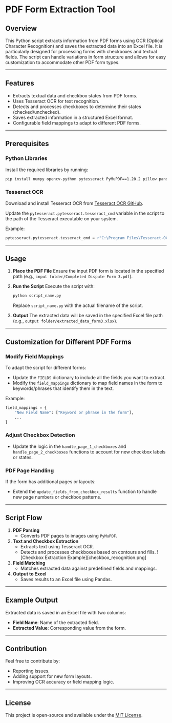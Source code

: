 # PDF Form Extraction Tool

## Overview
This Python script extracts information from PDF forms using OCR (Optical Character Recognition) and saves the extracted data into an Excel file. It is particularly designed for processing forms with checkboxes and textual fields. The script can handle variations in form structure and allows for easy customization to accommodate other PDF form types.

---

## Features
- Extracts textual data and checkbox states from PDF forms.
- Uses Tesseract OCR for text recognition.
- Detects and processes checkboxes to determine their states (checked/unchecked).
- Saves extracted information in a structured Excel format.
- Configurable field mappings to adapt to different PDF forms.

---

## Prerequisites

### Python Libraries
Install the required libraries by running:
```bash
pip install numpy opencv-python pytesseract PyMuPDF==1.20.2 pillow pandas openpyxl
```

### Tesseract OCR
Download and install Tesseract OCR from [Tesseract OCR GitHub](https://github.com/tesseract-ocr/tesseract).

Update the `pytesseract.pytesseract.tesseract_cmd` variable in the script to the path of the Tesseract executable on your system.

Example:
```python
pytesseract.pytesseract.tesseract_cmd = r"C:\Program Files\Tesseract-OCR\tesseract.exe"
```

---

## Usage

1. **Place the PDF File**
   Ensure the input PDF form is located in the specified path (e.g., `input folder/Completed Dispute Form 3.pdf`).

2. **Run the Script**
   Execute the script with:
   ```bash
   python script_name.py
   ```
   Replace `script_name.py` with the actual filename of the script.

3. **Output**
   The extracted data will be saved in the specified Excel file path (e.g., `output folder/extracted_data_form3.xlsx`).

---

## Customization for Different PDF Forms

### Modify Field Mappings
To adapt the script for different forms:
- Update the `FIELDS` dictionary to include all the fields you want to extract.
- Modify the `field_mappings` dictionary to map field names in the form to keywords/phrases that identify them in the text.

Example:
```python
field_mappings = {
    "New Field Name": ["Keyword or phrase in the form"],
    ...
}
```

### Adjust Checkbox Detection
- Update the logic in the `handle_page_1_checkboxes` and `handle_page_2_checkboxes` functions to account for new checkbox labels or states.

### PDF Page Handling
If the form has additional pages or layouts:
- Extend the `update_fields_from_checkbox_results` function to handle new page numbers or checkbox patterns.

---

## Script Flow
1. **PDF Parsing**
   - Converts PDF pages to images using `PyMuPDF`.
2. **Text and Checkbox Extraction**
   - Extracts text using Tesseract OCR.
   - Detects and processes checkboxes based on contours and fills.
   ![Checkbox Extraction Example][checkbox_recognition.png]
3. **Field Matching**
   - Matches extracted data against predefined fields and mappings.
4. **Output to Excel**
   - Saves results to an Excel file using Pandas.

---

## Example Output
Extracted data is saved in an Excel file with two columns:
- **Field Name**: Name of the extracted field.
- **Extracted Value**: Corresponding value from the form.

---

## Contribution
Feel free to contribute by:
- Reporting issues.
- Adding support for new form layouts.
- Improving OCR accuracy or field mapping logic.

---

## License
This project is open-source and available under the [MIT License](LICENSE).


[def]: checkbox_extraction.png